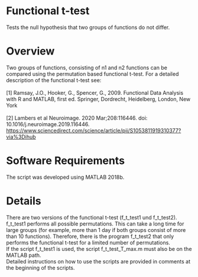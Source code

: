 # Functional t-test
Tests the null hypothesis that two groups of functions do not differ.

# Overview
Two groups of functions, consisting of n1 and n2 functions can be compared using the permutation based functional t-test. For a detailed description of the functional t-test see: <br><br>
[1] Ramsay, J.O., Hooker, G., Spencer, G., 2009. Functional Data Analysis with R and MATLAB, first ed. Springer, Dordrecht, Heidelberg, London, New York <br> <br>
[2] Lambers et al Neuroimage. 2020 Mar;208:116446. doi: 10.1016/j.neuroimage.2019.116446.
https://www.sciencedirect.com/science/article/pii/S1053811919310377?via%3Dihub

# Software Requirements
The script was developed using MATLAB 2018b. 

# Details
There are two versions of the functional t-test (f_t_test1 und  f_t_test2). <br>
f_t_test1 performs all possible permutations. This can take a long time for large groups (for example, more than 1 day if both groups consist of more than 10 functions). Therefore, there is the program f_t_test2 that only performs the functional t-test for a limited number of permutations. <br>
If the script f_t_test1 is used, the script f_t_test_T_max.m must also be on the MATLAB path. <br>
Detailed instructions on how to use the scripts are provided in comments at the beginning of the scripts.


